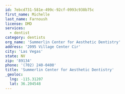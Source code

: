 ```yaml
---
id: 7ebcd731-581e-499c-92cf-0993c938b75c
first_name: Michelle
last_name: Farnoush
license: DMD
services:
  - dentist
category: dentists
org_name: 'Summerlin Center for Aesthetic Dentistry'
address: '2095 Village Center Cir'
city: 'Las Vegas'
state: NV
zip: '89134'
phone: '(702) 240-0400'
title: 'Summerlin Center for Aesthetic Dentistry'
_geoloc:
  lng: -115.31207
  lat: 36.204548
---
```

